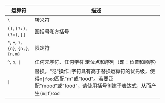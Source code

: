
|运算符| 描述|
|-|-|
|`\` |转义符|
|`()`, `(?:)`, `(?=)`, `[]` |圆括号和方括号|
|`*`, `+`, `?`, `{n}`, `{n,}`, `{n,m}` |限定符|
|`^`, `$`, `\|`|任何元字符、任何字符 定位点和序列（即：位置和顺序）|
|`\|`| 替换，"或"操作`\|`字符具有高于替换运算符的优先级，使得`m\|food`匹配"m"或"food"。若要匹配"mood"或"food"，请使用括号创建子表达式，从而产生`(m\|f)ood`|
